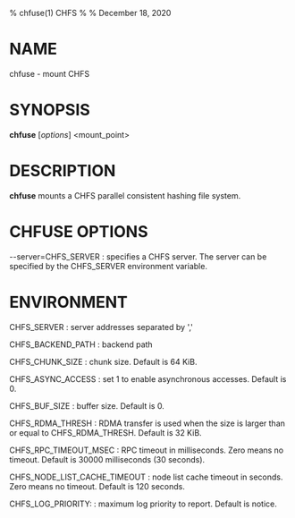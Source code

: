 % chfuse(1) CHFS
%
% December 18, 2020

# NAME
chfuse - mount CHFS

# SYNOPSIS
**chfuse** [_options_] <mount_point>

# DESCRIPTION
**chfuse** mounts a CHFS parallel consistent hashing file system.

# CHFUSE OPTIONS
\--server=CHFS_SERVER
: specifies a CHFS server.  The server can be specified by the CHFS_SERVER environment variable.

# ENVIRONMENT
CHFS_SERVER
: server addresses separated by ','

CHFS_BACKEND_PATH
: backend path

CHFS_CHUNK_SIZE
: chunk size.  Default is 64 KiB.

CHFS_ASYNC_ACCESS
: set 1 to enable asynchronous accesses.  Default is 0.

CHFS_BUF_SIZE
: buffer size.  Default is 0.

CHFS_RDMA_THRESH
: RDMA transfer is used when the size is larger than or equal to CHFS_RDMA_THRESH.  Default is 32 KiB.

CHFS_RPC_TIMEOUT_MSEC
: RPC timeout in milliseconds.  Zero means no timeout.  Default is 30000 milliseconds (30 seconds).

CHFS_NODE_LIST_CACHE_TIMEOUT
: node list cache timeout in seconds.  Zero means no timeout. Default is 120 seconds.

CHFS_LOG_PRIORITY:
: maximum log priority to report.  Default is notice.

